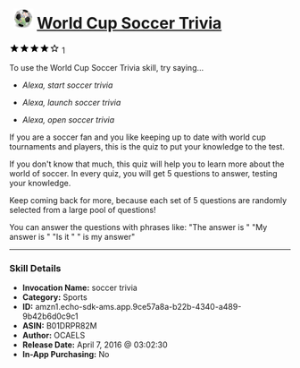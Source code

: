 # &nbsp;<img src="skill_icon" alt="World Cup Soccer Trivia icon" width="36"> [World Cup Soccer Trivia](http://alexa.amazon.com/#skills/amzn1.echo-sdk-ams.app.9ce57a8a-b22b-4340-a489-9b42b6d0c9c1)
![4 stars](../../images/ic_star_black_18dp_1x.png)![4 stars](../../images/ic_star_black_18dp_1x.png)![4 stars](../../images/ic_star_black_18dp_1x.png)![4 stars](../../images/ic_star_black_18dp_1x.png)![4 stars](../../images/ic_star_border_black_18dp_1x.png) 1

To use the World Cup Soccer Trivia skill, try saying...

* *Alexa, start soccer trivia*

* *Alexa, launch soccer trivia*

* *Alexa, open soccer trivia*

If you are a soccer fan and you like keeping up to date with world cup tournaments and players, this is the quiz to put your knowledge to the test. 

If you don't know that much, this quiz will help you to learn more about the world of soccer. In every quiz, you will get 5 questions to answer, testing your knowledge. 

Keep coming back for more, because each set of 5 questions are randomly selected from a large pool of questions!

You can answer the questions with phrases like:
"The answer is <one>"
"My answer is <two>"
"Is it <three>"
"<four> is my answer"

***

### Skill Details

* **Invocation Name:** soccer trivia
* **Category:** Sports
* **ID:** amzn1.echo-sdk-ams.app.9ce57a8a-b22b-4340-a489-9b42b6d0c9c1
* **ASIN:** B01DRPR82M
* **Author:** OCAELS
* **Release Date:** April 7, 2016 @ 03:02:30
* **In-App Purchasing:** No
